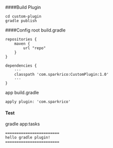 

####Build Plugin

    cd custom-plugin
    gradle publish
    
####Config
root build.gradle

    repositories {
        maven {
            url "repo"
        }
    }

    dependencies {
        ···
        classpath 'com.sparkrico:CustomPlugin:1.0'
        ···
    }
        
app build.gradle
       
    apply plugin: 'com.sparkrico'
    
#### Test
gradle app:tasks

    ========================
    hello gradle plugin!
    ========================
